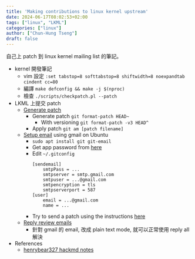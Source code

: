 ```yaml
---
title: 'Making contributions to linux kernel upstream'
date: 2024-06-17T08:02:53+02:00
tags: ["linux", "LKML"]
categories: ["linux"]
author: ["Chun-Hung Tseng"]
draft: false
---
```


自己上 patch 到 linux kernel mailing list 的筆記。

- kernel 開發筆記
    - vim 設定 `:set tabstop=8 softtabstop=8 shiftwidth=8 noexpandtab cindent cc=80`
    - 編譯 `make defconfig && make -j $(nproc)`
    - 檢查 `./scripts/checkpatch.pl --patch`
- LKML 上提交 patch
    - [Generate patch](http://nickdesaulniers.github.io/blog/2017/05/16/submitting-your-first-patch-to-the-linux-kernel-and-responding-to-feedback/)
        - Generate patch `git format-patch HEAD~`
            - With versioning `git format-patch -v3 HEAD^`
        - Apply patch `git am [patch filename]`
    - [Setup email](https://git-send-email.io/) using gmail on Ubuntu
        - `sudo apt install git git-email`
        - Get app password from [here](https://security.google.com/settings/security/apppasswords)
        - Edit `~/.gitconfig`
            ```
            [sendemail]
                smtpPass = ...
                smtpserver = smtp.gmail.com
                smtpuser = ...@gmail.com
                smtpencryption = tls
                smtpserverport = 587
            [user]
                email = ...@gmail.com
                name = ...
            ```
        - Try to send a patch using the instructions [here](https://git-send-email.io/#step-3) 
    - [Reply review emails](https://wiki.openstack.org/wiki/MailingListEtiquette#Replies)
        - 針對 gmail 的 email, 改成 plain text mode, 就可以正常使用 reply all 解決
- References
    - [henrybear327 hackmd notes](https://hackmd.io/KYskENooQzCUrHD3MWXIcw?view)